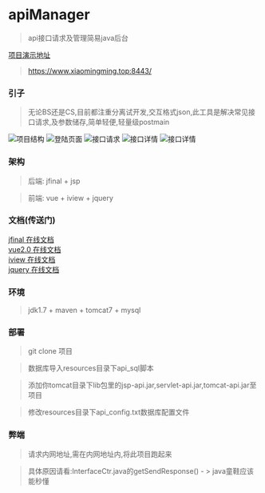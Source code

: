 # apiManager
>api接口请求及管理简易java后台

[项目演示地址](https://www.xiaomingming.top:8443/)  
>https://www.xiaomingming.top:8443/


### 引子
>无论BS还是CS,目前都注重分离试开发,交互格式json,此工具是解决常见接口请求,及参数储存,简单轻便,轻量级postmain

![项目结构](http://hcwy.xiaomingming.top/images/20180106/08e522bc-6b9d-4e3a-8dd8-361effe83a4c.png)
![登陆页面](http://hcwy.xiaomingming.top/images/20180106/4e644701-4a7a-4cbd-8b3f-c8baea114469.png)
![接口请求](http://hcwy.xiaomingming.top/images/20180106/474312ef-9ea1-4493-8c64-c9557969dea4.png)
![接口详情](http://hcwy.xiaomingming.top/images/20180106/75959d7c-2b16-4ecb-aba9-2a1f7ecc786c.png)
![接口详情](http://hcwy.xiaomingming.top/images/20180107/e4499c87-cbdf-4002-94f9-e1d5a02264e9.jpg)

### 架构

>后端: jfinal + jsp

>前端: vue + iview + jquery

### 文档(传送门)
[jfinal 在线文档](http://download.jfinal.com/download/3.3/jfinal-3.3-manual.pdf)  
[vue2.0 在线文档](https://cn.vuejs.org/v2/guide/)  
[iview 在线文档](https://www.iviewui.com/components/grid)  
[jquery 在线文档](http://www.w3school.com.cn/jquery/jquery_reference.asp)  

### 环境
> jdk1.7 + maven + tomcat7 + mysql

### 部署
> git clone 项目

> 数据库导入resources目录下api_sql脚本

> 添加你tomcat目录下lib包里的jsp-api.jar,servlet-api.jar,tomcat-api.jar至项目

> 修改resources目录下api_config.txt数据库配置文件

### 弊端
>请求内网地址,需在内网地址内,将此项目跑起来

>具体原因请看:InterfaceCtr.java的getSendResponse() - > java童鞋应该能秒懂






